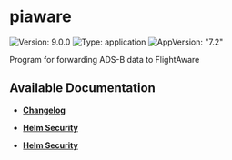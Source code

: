 # piaware

![Version: 9.0.0](https://img.shields.io/badge/Version-9.0.0-informational?style=flat-square) ![Type: application](https://img.shields.io/badge/Type-application-informational?style=flat-square) ![AppVersion: "7.2"](https://img.shields.io/badge/AppVersion-"7.2"-informational?style=flat-square)

Program for forwarding ADS-B data to FlightAware

## Available Documentation

- [**Changelog**](CHANGELOG)

- [**Helm Security**](container-security)

- [**Helm Security**](helm-security)

